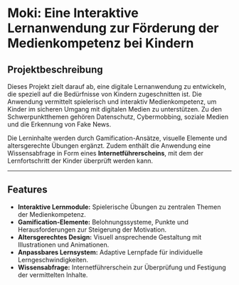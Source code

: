 # Moki: Eine Interaktive Lernanwendung zur Förderung der Medienkompetenz bei Kindern

## Projektbeschreibung

Dieses Projekt zielt darauf ab, eine digitale Lernanwendung zu entwickeln, die speziell auf die Bedürfnisse von Kindern zugeschnitten ist. Die Anwendung vermittelt spielerisch und interaktiv Medienkompetenz, um Kinder im sicheren Umgang mit digitalen Medien zu unterstützen. Zu den Schwerpunktthemen gehören Datenschutz, Cybermobbing, soziale Medien und die Erkennung von Fake News.

Die Lerninhalte werden durch Gamification-Ansätze, visuelle Elemente und altersgerechte Übungen ergänzt. Zudem enthält die Anwendung eine Wissensabfrage in Form eines **Internetführerscheins**, mit dem der Lernfortschritt der Kinder überprüft werden kann.

---

## Features

- **Interaktive Lernmodule:** Spielerische Übungen zu zentralen Themen der Medienkompetenz.
- **Gamification-Elemente:** Belohnungssysteme, Punkte und Herausforderungen zur Steigerung der Motivation.
- **Altersgerechtes Design:** Visuell ansprechende Gestaltung mit Illustrationen und Animationen.
- **Anpassbares Lernsystem:** Adaptive Lernpfade für individuelle Lerngeschwindigkeiten.
- **Wissensabfrage:** Internetführerschein zur Überprüfung und Festigung der vermittelten Inhalte.

